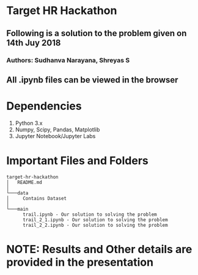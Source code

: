 # Target HR Hackathon
## Following is a solution to the problem given on 14th Juy 2018
### Authors: Sudhanva Narayana, Shreyas S

## All .ipynb files can be viewed in the browser

# Dependencies

1.	Python 3.x 
2.	Numpy, Scipy, Pandas, Matplotlib 
3.    Jupyter Notebook/Jupyter Labs

# Important Files and Folders

```
target-hr-hackathon
│   README.md   
│
└───data
│     Contains Dataset
│   
└───main
      trail.ipynb - Our solution to solving the problem
      trail_2_1.ipynb - Our solution to solving the problem
      trail_2_2.ipynb - Our solution to solving the problem

```

# NOTE: Results and Other details are provided in the presentation


 